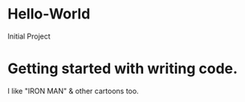 # Hello-World
Initial Project
# Getting started with writing code.
I like "IRON MAN" & other cartoons too.
